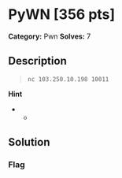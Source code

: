 # PyWN [356 pts]

**Category:** Pwn
**Solves:** 7

## Description
>`nc 103.250.10.198 10011`

**Hint**
* -

## Solution

### Flag

